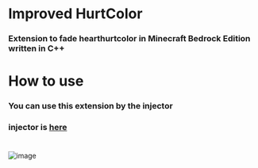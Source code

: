 # Improved HurtColor
### Extension to fade hearthurtcolor in Minecraft Bedrock Edition written in C++

# How to use

### You can use this extension by the injector

### injector is [here](https://github.com/ikakusa/DebugInjector)

#

![image](https://imgur.com/a/qe3xEhQ)
